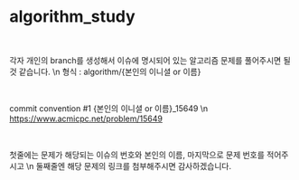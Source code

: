 # algorithm_study

<br/>

각자 개인의 branch를 생성해서 이슈에 명시되어 있는 알고리즘 문제를 풀어주시면 될 것 같습니다. \n
형식 : algorithm/{본인의 이니셜 or 이름}

<br/>

commit convention
#1 {본인의 이니셜 or 이름}_15649 \n
https://www.acmicpc.net/problem/15649

<br/>

첫줄에는 문제가 해당되는 이슈의 번호와 본인의 이름, 마지막으로 문제 번호를 적어주시고 \n
둘째줄엔 해당 문제의 링크를 첨부해주시면 감사하겠습니다.
